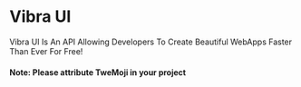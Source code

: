 # Vibra UI
Vibra UI Is An API Allowing Developers To Create Beautiful WebApps Faster Than Ever For Free!
#### Note: Please attribute TweMoji in your project
